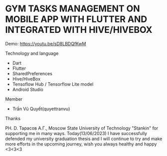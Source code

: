 # **GYM TASKS MANAGEMENT ON MOBILE APP WITH FLUTTER AND INTEGRATED WITH HIVE/HIVEBOX**

Demo: https://youtu.be/sD8LBDQfKwM

Technology and language
* Dart 
* Flutter
* SharedPreferences
* Hive/HiveBox
* Tensoflow Hub / Tensorflow Lite model
* Android Studio

Member 
* Trần Vũ Quyết(quyettranvu) 

Thanks 

PH. D. Тарасов А.Г., Moscow State University of Technology "Stankin" for supporting me in many ways. Today(13/06/2023) I have successfully defended my university graduation thesis and I will continue to try and make more efforts in the upcoming journey, wish you always healthy and happy <3<3<3
